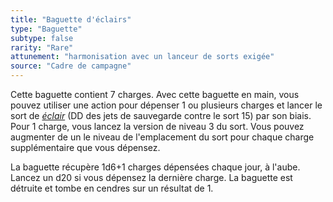 ```yaml
---
title: "Baguette d'éclairs"
type: "Baguette"
subtype: false
rarity: "Rare"
attunement: "harmonisation avec un lanceur de sorts exigée"
source: "Cadre de campagne"
---
```

Cette baguette contient 7 charges. Avec cette baguette en main, vous pouvez utiliser une action pour dépenser 1 ou plusieurs charges et lancer le sort de [_éclair_](/grimoire/eclair/) (DD des jets de sauvegarde contre le sort 15) par son biais. Pour 1 charge, vous lancez la version de niveau 3 du sort. Vous pouvez augmenter de un le niveau de l'emplacement du sort pour chaque charge supplémentaire que vous dépensez.

La baguette récupère 1d6+1 charges dépensées chaque jour, à l'aube. Lancez un d20 si vous dépensez la dernière charge. La baguette est détruite et tombe en cendres sur un résultat de 1.
